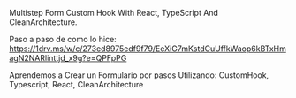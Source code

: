 Multistep Form Custom Hook With React, TypeScript And CleanArchitecture.

Paso a paso de como lo hice:
https://1drv.ms/w/c/273ed8975edf9f79/EeXiG7mKstdCuUffkWaop6kBTxHmagN2NARlinttjd_x9g?e=QPFpPG

Aprendemos a Crear un Formulario por pasos 
Utilizando:
CustomHook,
Typescript,
React,
CleanArchitecture
